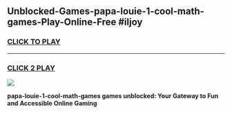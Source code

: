 
## Unblocked-Games-papa-louie-1-cool-math-games-Play-Online-Free #iljoy
<h3>
<a href="https://us.freeplayer.one?title=papa-louie-1-cool-math-games&ref=10M">CLICK TO PLAY</a></h3>
<hr>

<h3>
<a href="https://us.freeplayer.one?title=papa-louie-1-cool-math-games&ref=10M">CLICK 2 PLAY</a>
  
</h3>

<a href="https://us.freeplayer.one?title=papa-louie-1-cool-math-games&ref=10M"><img src="https://clearcache.store/games.png"></a>


**papa-louie-1-cool-math-games games unblocked: Your Gateway to Fun and Accessible Online Gaming**
